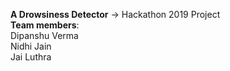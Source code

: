 <b>A Drowsiness Detector</b> -> Hackathon 2019 Project <br>
<b>Team members</b>: <br>
Dipanshu Verma <br>
Nidhi Jain <br>
Jai Luthra<br>

